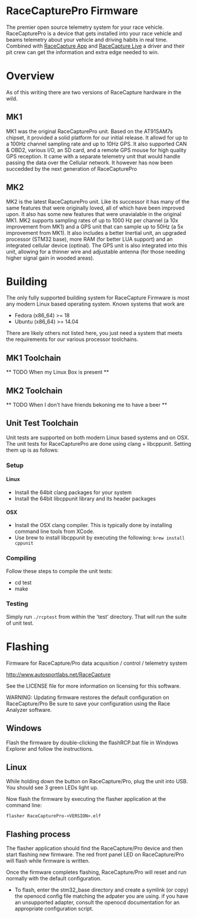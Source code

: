 RaceCapturePro Firmware
=====

The premier open source telemetry system for your race vehicle.  RaceCapturePro is a
device that gets installed into your race vehicle and beams telemetry about your
vehicle and driving habits in real time.  Combined with
[RaceCapture App](https://github.com/autosportlabs/RaceCapture_App) and
[RaceCapture Live](https://race-capture.com/) a driver and their pit crew can
get the information and extra edge needed to win.

<!--
Inspiration
-----
WE SHOULD DO THIS.
-->

# Overview

As of this writing there are two versions of RaceCapture hardware in the wild.

## MK1

MK1 was the original RaceCapturePro unit.  Based on the AT91SAM7s chipset, it provided
a solid platform for our initial release.  It allowd for up to a 100Hz channel sampling
rate and up to 10Hz GPS.  It also supported CAN & OBD2, various I/O, an SD card, and
a remote GPS mouse for high quality GPS reception.  It came with a separate telemetry
unit that would handle passing the data over the Cellular network.  It however has now
been succedded by the next generation of RaceCapturePro

## MK2

MK2 is the latest RaceCapturePro unit.  Like its successor it has many of the same features
that were originally loved, all of which have been improved upon.  It also has some new features
that were unavialable in the original MK1.  MK2 supports sampling rates of up to 1000 Hz per
channel (a 10x improvement from MK1) and a GPS unit that can sample up to 50Hz (a 5x improvement
from MK1).  It also includes a better Inertial unit, an upgraded processor (STM32 base), more RAM
(for better LUA support) and an integrated cellular device (optinal).  The GPS unit is also integrated
into this unit, allowing for a thinner wire and adjustable antenna (for those needing higher signal
gain in wooded areas).

# Building

The only fully supported building system for RaceCapture Firmware is most any modern Linux based
operating system.  Known systems that work are

* Fedora (x86_64) >= 18
* Ubuntu (x86_64) >= 14.04

There are likely others not listed here, you just need a system that meets the requirements for
our various processor toolchains.

## MK1 Toolchain

** TODO When my Linux Box is present **

## MK2 Toolchain

<!--
===============================
Mk2 Building Requirements
===============================
* Python2.7
* [GCC Arm Embedded 4.7](https://launchpad.net/gcc-arm-embedded)
* [XBVC](https://github.com/Jeff-Ciesielski/XBVC)
* [ihexpy](https://github.com/Jeff-Ciesielski/ihexpy)
* ASL-F4-Loader host utils
    * Clone the
      [ASL_F4_Loader](https://github.com/autosportlabs/ASL_F4_bootloader)
	* Build it using the instructions provided
	* Install the asl_f4_loader_x_x_x.tgz package with pip
-->

** TODO When I don't have friends bekoning me to have a beer **

## Unit Test Toolchain

Unit tests are supported on both modern Linux based systems and on OSX.  The unit tests for
RaceCapturePro are done using clang + libcppunit.  Setting them up is as follows:

### Setup
#### Linux
* Install the 64bit clang packages for your system
* Install the 64bit libcppunit library and its header packages

#### OSX
* Install the OSX clang compiler.  This is typically done by installing command line tools from XCode.
* Use brew to install libcppunit by executing the following: `brew install cppunit`

### Compiling

Follow these steps to compile the unit tests:

* cd test
* make

### Testing

Simply run `./rcptest` from within the 'test' directory.  That will run the suite of unit test.

# Flashing

Firmware for RaceCapture/Pro data acqusition / control / telemetry system

http://www.autosportlabs.net/RaceCapture

See the LICENSE file for more information on licensing for this software.

WARNING: Updating firmware restores the default configuration on RaceCapture/Pro
Be sure to save your configuration using the Race Analyzer software.

## Windows

Flash the firmware by double-clicking the flashRCP.bat file in Windows Explorer and follow the instructions.

## Linux

While holding down the button on RaceCapture/Pro, plug the unit into USB. You should see 3 green LEDs light up.

Now flash the firmware by executing the flasher application at the command line:

`flasher RaceCapturePro-<VERSION>.elf`

Flashing process
-----
The flasher application should find the RaceCapture/Pro device and then start flashing new firmware. The red front panel LED on RaceCapture/Pro will flash while firmware is written.

Once the firmware completes flashing, RaceCapture/Pro will reset and run normally with the default configuration.


* To flash, enter the stm32_base directory and create a symlink (or copy) the openocd config file matching the adpater you are using. if you have an unsupported adapter, consult the openocd documentation for an appropriate configuration script.
